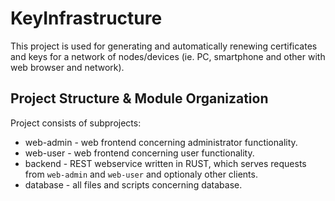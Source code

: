 # KeyInfrastructure

This project is used for generating and automatically renewing certificates and keys for a network of nodes/devices (ie. PC, smartphone and other with web browser and network).

## Project Structure & Module Organization

Project consists of subprojects:
- web-admin - web frontend concerning administrator functionality.
- web-user - web frontend concerning user functionality.
- backend - REST webservice written in RUST, which serves requests from `web-admin` and `web-user` and optionaly other clients.
- database - all files and scripts concerning database.

